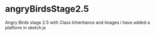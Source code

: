 # angryBirdsStage2.5
Angry Birds stage 2.5 with Class Inheritance and Images
i have added a platform in sketch.js
